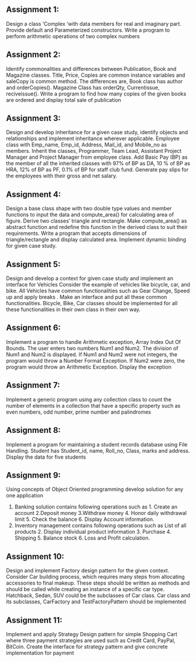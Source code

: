 ## **Assignment 1:**
 Design a class ‘Complex ‘with data members for real and imaginary part. Provide default and Parameterized constructors. Write a program to perform arithmetic                       operations of two complex numbers

 ## **Assignment 2:**
Identify commonalities and differences between Publication, Book and Magazine classes. Title, Price, Copies are common instance variables and saleCopy is common method. The differences are, Book class has author and orderCopies(). Magazine Class has orderQty, Currentissue, reciveissue(). Write a program to find how many copies of the given books are ordered and display total sale of publication


## **Assignment 3:**
Design and develop inheritance for a given case study, identify objects and relationships and implement inheritance wherever applicable. Employee class with Emp_name, Emp_id, Address, Mail_id, and Mobile_no as members. Inherit the classes, Programmer, Team Lead, Assistant Project Manager and Project Manager from employee class. Add Basic Pay (BP) as the member of all the inherited classes with 97% of BP as DA, 10 % of BP as HRA, 12% of BP as PF, 0.1% of BP for staff club fund. Generate pay slips for the employees with their gross and net salary.

## **Assignment 4:**
Design a base class shape with two double type values and member functions to input the data and compute_area() for calculating area of figure. Derive two classes’ triangle and rectangle. Make compute_area() as abstract function and redefine this function in the derived class to suit their requirements. Write a program that accepts dimensions of triangle/rectangle and display calculated area. Implement dynamic binding for given case study.

## **Assignment 5:**
Design and develop a context for given case study and implement an interface for Vehicles Consider the example of vehicles like bicycle, car, and bike. All Vehicles have common functionalities such as Gear Change, Speed up and apply breaks . Make an interface and put all these common functionalities. Bicycle, Bike, Car classes should be implemented for all these functionalities in their own class in their own way.

## **Assignment 6:**
Implement a program to handle Arithmetic exception, Array Index Out Of Bounds. The user enters two numbers Num1 and Num2. The division of Num1 and Num2 is displayed. If Num1 and Num2 were not integers, the program would throw a Number Format Exception. If Num2 were zero, the program would throw an Arithmetic Exception. Display the exception

## **Assignment 7:**
Implement a generic program using any collection class to count the number of elements in a collection that have a specific property such as even numbers, odd number, prime number and palindromes

## **Assignment 8:**
Implement a program for maintaining a student records database using File Handling. Student has Student_id, name, Roll_no, Class, marks and address. Display the data for five students

## **Assignment 9:**
Using concepts of Object Oriented programming develop solution for any one application
1) Banking solution contains following operations such as 1. Create an account 2.Deposit money 3.Withdraw money 4. Honor daily withdrawal limit 5. Check the balance 6. Display Account information.
2) Inventory management contains following operations such as List of all products 2. Display individual product information 3. Purchase 4.  Shipping 5. Balance stock 6. Loss and Profit calculation. 


## **Assignment 10:**
Design and implement Factory design pattern for the given context. Consider Car building process, which requires many steps from allocating accessories to final makeup. These steps should be written as methods and should be called while creating an instance of a specific car type. Hatchback, Sedan, SUV could be the subclasses of Car class. Car class and its subclasses, CarFactory and TestFactoryPattern should be implemented

## **Assignment 11:**
Implement and apply Strategy Design pattern for simple Shopping Cart where three payment strategies are used such as Credit Card, PayPal, BitCoin. Create the interface for strategy pattern and give concrete implementation for payment
